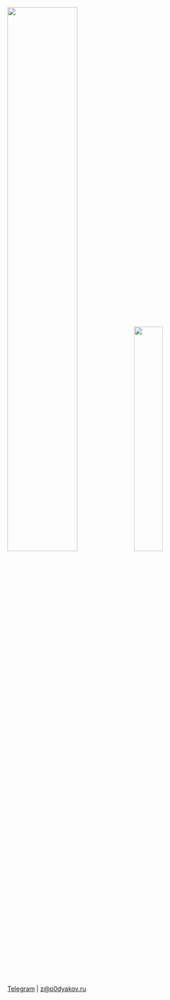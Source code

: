 <p>
  <img width="56%" src="https://github-readme-stats.vercel.app/api?username=p0dyakov&theme=city_lights&count_private=true&hide_border=true&hide_title=true&show_icons=true" />
  <img width="36%" src="https://github-readme-stats.vercel.app/api/top-langs/?username=p0dyakov&layout=compact&langs_count=6&hide=sass,makefile,shell,mustache&hide_border=true&theme=city_lights" />
</p> 

[Telegram](https://t.me/p0dyakov/) | z@p0dyakov.ru
